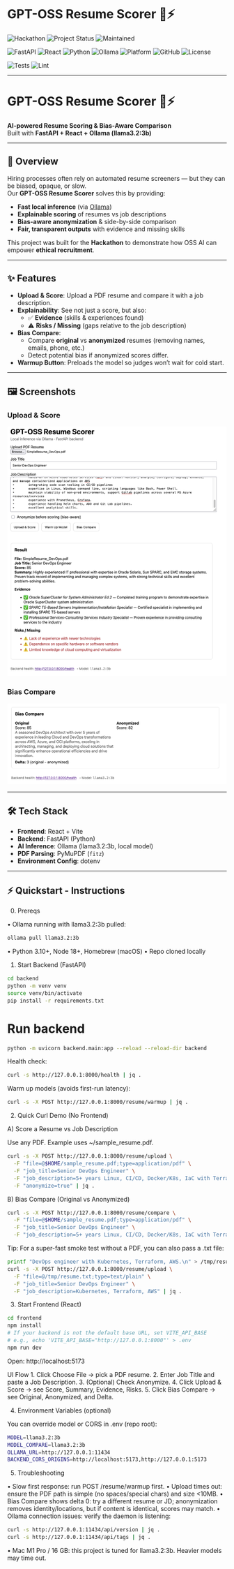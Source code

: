 # GPT-OSS Resume Scorer 📝⚡

![Hackathon](https://img.shields.io/badge/Hackathon-GPT--OSS%20Hackathon-blueviolet?style=for-the-badge&logo=github)
![Project Status](https://img.shields.io/badge/Status-Ready%20to%20Submit-success?style=for-the-badge&logo=rocket)
![Maintained](https://img.shields.io/badge/Maintained-Yes-brightgreen?style=for-the-badge&logo=github)

![FastAPI](https://img.shields.io/badge/FastAPI-0.110+-009688?style=for-the-badge&logo=fastapi)
![React](https://img.shields.io/badge/React-18+-61DAFB?style=for-the-badge&logo=react)
![Python](https://img.shields.io/badge/Python-3.10%2B-3776AB?style=for-the-badge&logo=python)
![Ollama](https://img.shields.io/badge/Ollama-Local%20LLM-black?style=for-the-badge&logo=llama)
![Platform](https://img.shields.io/badge/Platform-macOS%20M1-lightgrey?style=for-the-badge&logo=apple)
![GitHub](https://img.shields.io/badge/GitHub-Repo-black?style=for-the-badge&logo=github)
![License](https://img.shields.io/badge/License-MIT-yellow?style=for-the-badge)

![Tests](https://img.shields.io/badge/Tests-Passing-brightgreen?style=for-the-badge&logo=pytest)
![Lint](https://img.shields.io/badge/Lint-Flake8-blue?style=for-the-badge&logo=python)

---

# GPT-OSS Resume Scorer 📝⚡

**AI-powered Resume Scoring & Bias-Aware Comparison**  
Built with **FastAPI + React + Ollama (llama3.2:3b)**

---

## 🚀 Overview
Hiring processes often rely on automated resume screeners — but they can be biased, opaque, or slow.  
Our **GPT-OSS Resume Scorer** solves this by providing:

- **Fast local inference** (via [Ollama](https://ollama.ai/))  
- **Explainable scoring** of resumes vs job descriptions  
- **Bias-aware anonymization** & side-by-side comparison  
- **Fair, transparent outputs** with evidence and missing skills

This project was built for the **Hackathon** to demonstrate how OSS AI can empower **ethical recruitment**.

---

## ✨ Features
- **Upload & Score**: Upload a PDF resume and compare it with a job description.
- **Explainability**: See not just a score, but also:
  - ✅ **Evidence** (skills & experiences found)  
  - ⚠️ **Risks / Missing** (gaps relative to the job description)  
- **Bias Compare**:
  - Compare **original** vs **anonymized** resumes (removing names, emails, phone, etc.)
  - Detect potential bias if anonymized scores differ.
- **Warmup Button**: Preloads the model so judges won’t wait for cold start.

---

## 🖼️ Screenshots

### Upload & Score
![Screenshot 1 – Upload & Score UI](screenshots/upload_score.png)

### Bias Compare
![Screenshot 2 – Bias Compare Result](screenshots/bias_compare.png)

---

## 🛠️ Tech Stack
- **Frontend**: React + Vite  
- **Backend**: FastAPI (Python)  
- **AI Inference**: Ollama (llama3.2:3b, local model)  
- **PDF Parsing**: PyMuPDF (`fitz`)  
- **Environment Config**: dotenv  

---

## ⚡ Quickstart - Instructions

0) Prereqs

• Ollama running with llama3.2:3b pulled:
```bash
ollama pull llama3.2:3b
```
• Python 3.10+, Node 18+, Homebrew (macOS)
• Repo cloned locally

1) Start Backend (FastAPI)
```bash
cd backend
python -m venv venv
source venv/bin/activate
pip install -r requirements.txt
```
# Run backend
```bash
python -m uvicorn backend.main:app --reload --reload-dir backend
```
Health check:
```bash
curl -s http://127.0.0.1:8000/health | jq .
```
Warm up models (avoids first-run latency):
```bash
curl -s -X POST http://127.0.0.1:8000/resume/warmup | jq .
```
2) Quick Curl Demo (No Frontend)

A) Score a Resume vs Job Description

Use any PDF. Example uses ~/sample_resume.pdf.
```bash
curl -s -X POST http://127.0.0.1:8000/resume/upload \
  -F "file=@$HOME/sample_resume.pdf;type=application/pdf" \
  -F "job_title=Senior DevOps Engineer" \
  -F "job_description=5+ years Linux, CI/CD, Docker/K8s, IaC with Terraform, cloud (AWS/Azure), monitoring, security basics." \
  -F "anonymize=true" | jq .
```
B) Bias Compare (Original vs Anonymized)
```bash
curl -s -X POST http://127.0.0.1:8000/resume/compare \
  -F "file=@$HOME/sample_resume.pdf;type=application/pdf" \
  -F "job_title=Senior DevOps Engineer" \
  -F "job_description=5+ years Linux, CI/CD, Docker/K8s, IaC with Terraform, cloud (AWS/Azure), monitoring, security basics." | jq .
```
Tip: For a super-fast smoke test without a PDF, you can also pass a .txt file:
```bash
printf "DevOps engineer with Kubernetes, Terraform, AWS.\n" > /tmp/resume.txt
curl -s -X POST http://127.0.0.1:8000/resume/upload \
  -F "file=@/tmp/resume.txt;type=text/plain" \
  -F "job_title=Senior DevOps Engineer" \
  -F "job_description=Kubernetes, Terraform, AWS" | jq .
```
3) Start Frontend (React)
```bash
cd frontend
npm install
# If your backend is not the default base URL, set VITE_API_BASE
# e.g., echo 'VITE_API_BASE="http://127.0.0.1:8000"' > .env
npm run dev
```
Open: http://localhost:5173

UI Flow
	1.	Click Choose File → pick a PDF resume.
	2.	Enter Job Title and paste a Job Description.
	3.	(Optional) Check Anonymize.
	4.	Click Upload & Score → see Score, Summary, Evidence, Risks.
	5.	Click Bias Compare → see Original, Anonymized, and Delta.

4) Environment Variables (optional)

You can override model or CORS in .env (repo root):
```bash
MODEL=llama3.2:3b
MODEL_COMPARE=llama3.2:3b
OLLAMA_URL=http://127.0.0.1:11434
BACKEND_CORS_ORIGINS=http://localhost:5173,http://127.0.0.1:5173
```
5) Troubleshooting

• Slow first response: run POST /resume/warmup first.
• Upload times out: ensure the PDF path is simple (no spaces/special chars) and size <10MB.
• Bias Compare shows delta 0: try a different resume or JD; anonymization removes identity/locations, but if content is identical, scores may match.
• Ollama connection issues: verify the daemon is listening:
```bash
curl -s http://127.0.0.1:11434/api/version | jq .
curl -s http://127.0.0.1:11434/api/tags | jq .
```
• Mac M1 Pro / 16 GB: this project is tuned for llama3.2:3b. Heavier models may time out.
